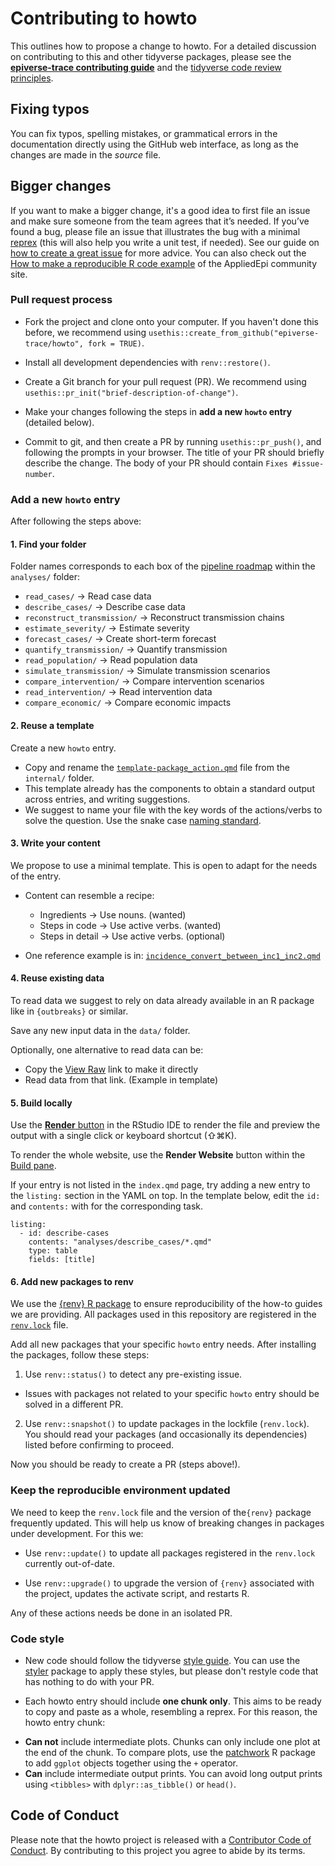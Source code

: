 # Contributing to howto

This outlines how to propose a change to howto.
For a detailed discussion on contributing to this and other tidyverse packages, please see the [**epiverse-trace contributing guide**](https://github.com/epiverse-trace/.github/blob/main/CONTRIBUTING.md) and the [tidyverse code review principles](https://code-review.tidyverse.org/).

## Fixing typos

You can fix typos, spelling mistakes, or grammatical errors in the documentation directly using the GitHub web interface, as long as the changes are made in the _source_ file. 
<!--This generally means you'll need to edit [roxygen2 comments](https://roxygen2.r-lib.org/articles/roxygen2.html) in an `.R`, not a `.Rd` file. 
You can find the `.R` file that generates the `.Rd` by reading the comment in the first line.-->

## Bigger changes

If you want to make a bigger change, it's a good idea to first file an issue and make sure someone from the team agrees that it’s needed. 
If you’ve found a bug, please file an issue that illustrates the bug with a minimal 
[reprex](https://www.tidyverse.org/help/#reprex) (this will also help you write a unit test, if needed).
See our guide on [how to create a great issue](https://code-review.tidyverse.org/issues/) for more advice. 
You can also check out the [How to make a reproducible R code example](https://community.appliedepi.org/t/how-to-make-a-reproducible-r-code-example/167/1) of the AppliedEpi community site.

### Pull request process

*   Fork the project and clone onto your computer. If you haven't done this before, we recommend using `usethis::create_from_github("epiverse-trace/howto", fork = TRUE)`.

*   Install all development dependencies with `renv::restore()`. 

<!--and then make sure the package passes R CMD check by running `devtools::check()`. 
    If R CMD check doesn't pass cleanly, it's a good idea to ask for help before continuing. -->

*   Create a Git branch for your pull request (PR). We recommend using `usethis::pr_init("brief-description-of-change")`.

*   Make your changes following the steps in **add a new `howto` entry** (detailed below).

*   Commit to git, and then create a PR by running `usethis::pr_push()`, and following the prompts in your browser.
    The title of your PR should briefly describe the change.
    The body of your PR should contain `Fixes #issue-number`.

<!--*  For user-facing changes, add a bullet to the top of `NEWS.md` (i.e. just below the first header). Follow the style described in <https://style.tidyverse.org/news.html>.-->

### Add a new `howto` entry

After following the steps above:

#### 1. Find your folder

Folder names corresponds to each box of the [pipeline roadmap](https://epiverse-trace.github.io/) within the `analyses/` folder:

  - `read_cases/` → Read case data
  - `describe_cases/` → Describe case data
  - `reconstruct_transmission/` → Reconstruct transmission chains
  - `estimate_severity/` → Estimate severity
  - `forecast_cases/` → Create short-term forecast
  - `quantify_transmission/` → Quantify transmission
  - `read_population/` → Read population data
  - `simulate_transmission/` → Simulate transmission scenarios
  - `compare_intervention/` → Compare intervention scenarios
  - `read_intervention/` → Read intervention data
  - `compare_economic/` → Compare economic impacts

#### 2. Reuse a template

Create a new `howto` entry. 

- Copy and rename the [`template-package_action.qmd`](https://github.com/epiverse-trace/howto/blob/main/internal/template-package_action.qmd) file from the `internal/` folder.
- This template already has the components to obtain a standard output across entries, and writing suggestions.
- We suggest to name your file with the key words of the actions/verbs to solve the question. Use the snake case [naming standard](https://devguide.ropensci.org/building.html?q=snake#function-and-argument-naming).

#### 3. Write your content

We propose to use a minimal template. This is open to adapt for the needs of the entry.

- Content can resemble a recipe:
  - Ingredients → Use nouns. (wanted)
  - Steps in code → Use active verbs. (wanted)
  - Steps in detail → Use active verbs. (optional)

- One reference example is in: [`incidence_convert_between_inc1_inc2.qmd`](https://github.com/epiverse-trace/howto/blob/5004d91ef22c63e8682878683d947dc75c96b8d4/internal/incidence_convert_between_inc1_inc2.qmd#L14-L21)

#### 4. Reuse existing data

To read data we suggest to rely on data already available in an R package like in `{outbreaks}` or similar. 

Save any new input data in the `data/` folder.

Optionally, one alternative to read data can be:

- Copy the [View Raw](https://docs.github.com/en/enterprise-cloud@latest/repositories/working-with-files/using-files/viewing-a-file) link to make it directly 
- Read data from that link. (Example in template)

#### 5. Build locally 

Use the [**Render** button](https://quarto.org/docs/get-started/hello/rstudio.html#rendering) in the RStudio IDE to render the file and preview the output with a single click or keyboard shortcut (⇧⌘K).

To render the whole website, use the **Render Website** button within the [Build pane](https://docs.posit.co/ide/user/ide/guide/ui/ui-panes.html).

If your entry is not listed in the `index.qmd` page, try adding a new entry to the `listing:` section in the YAML on top. In the template below, edit the `id:` and `contents:` with for the corresponding task.

```
listing: 
  - id: describe-cases
    contents: "analyses/describe_cases/*.qmd"
    type: table
    fields: [title]
```

#### 6. Add new packages to renv

We use the [{renv} R package](https://rstudio.github.io/renv/) to ensure reproducibility of the how-to guides we are providing. All packages used in this repository are registered in the [`renv.lock`](https://github.com/epiverse-trace/howto/blob/main/renv.lock) file.

Add all new packages that your specific `howto` entry needs. After installing the packages, follow these steps:

1. Use `renv::status()` to detect any pre-existing issue.
  - Issues with packages not related to your specific `howto` entry should be solved in a different PR.

2. Use `renv::snapshot()` to update packages in the lockfile (`renv.lock`). You should read your packages (and occasionally its dependencies) listed before confirming to proceed.

Now you should be ready to create a PR (steps above!).

### Keep the reproducible environment updated

We need to keep the `renv.lock` file and the version of the`{renv}` package frequently updated. This will help us know of breaking changes in packages under development. For this we:

- Use `renv::update()` to update all packages registered in the `renv.lock` currently out-of-date.

- Use `renv::upgrade()` to upgrade the version of `{renv}` associated with the project, updates the activate script, and restarts R.

Any of these actions needs be done in an isolated PR.

### Code style

*   New code should follow the tidyverse [style guide](https://style.tidyverse.org). 
    You can use the [styler](https://CRAN.R-project.org/package=styler) package to apply these styles, but please don't restyle code that has nothing to do with your PR. 

*   Each howto entry should include __one chunk only__. This aims to be ready to copy and paste as a whole, resembling a reprex. For this reason, the howto entry chunk:
  - __Can not__ include intermediate plots. Chunks can only include one plot at the end of the chunk. To compare plots, use the [patchwork](https://patchwork.data-imaginist.com/) R package to add `ggplot` objects together using the `+` operator. 
  - __Can__ include intermediate output prints. You can avoid long output prints using `<tibbles>` with `dplyr::as_tibble()` or `head()`.

<!--*  We use [roxygen2](https://cran.r-project.org/package=roxygen2), with [Markdown syntax](https://cran.r-project.org/web/packages/roxygen2/vignettes/rd-formatting.html), for documentation.  

*  We use [testthat](https://cran.r-project.org/package=testthat) for unit tests. 
   Contributions with test cases included are easier to accept.  -->

## Code of Conduct

Please note that the howto project is released with a
[Contributor Code of Conduct](CODE_OF_CONDUCT.md). By contributing to this
project you agree to abide by its terms.
